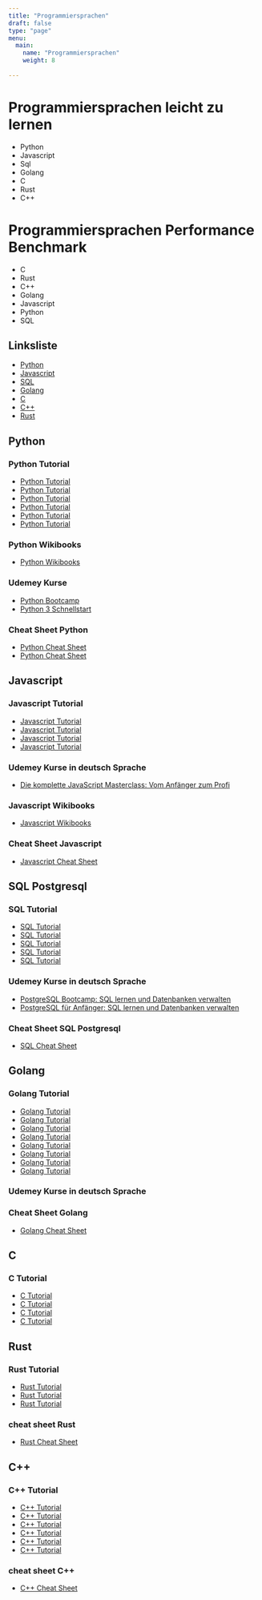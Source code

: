 ```yaml
---
title: "Programmiersprachen"
draft: false
type: "page"
menu: 
  main:
    name: "Programmiersprachen"
    weight: 8
    
---
```

# Programmiersprachen leicht zu lernen 
* Python
* Javascript
* Sql
* Golang
* C
* Rust
* C++


# Programmiersprachen Performance Benchmark
* C
* Rust
* C++
* Golang
* Javascript
* Python
* SQL
## Linksliste
* [Python](https://www.python.org/)
* [Javascript](https://www.javascript.com/)
* [SQL](https://de.wikipedia.org/wiki/SQL)
* [Golang](https://golang.org/)
* [C](https://de.wikipedia.org/wiki/C_(Programmiersprache))
* [C++](https://de.wikipedia.org/wiki/C%2B%2B)
* [Rust](https://www.rust-lang.org/)

## Python
### Python Tutorial
* [Python Tutorial](https://www.python-kurs.eu/python3_kurs.php)
* [Python Tutorial](https://www.tutorialspoint.com/python)
* [Python Tutorial](https://www.w3schools.com/python/default.asp)
* [Python Tutorial](https://www.learnpython.org/)
* [Python Tutorial](https://www.programiz.com/python-programming)
* [Python Tutorial](https://www.python.org/about/gettingstarted/)
### Python Wikibooks
* [Python Wikibooks](https://de.wikibooks.org/wiki/Python)

### Udemey Kurse
* [Python Bootcamp](https://www.udemy.com/course/python-bootcamp/)
* [Python 3 Schnellstart](https://www.udemy.com/course/schnelleinstieg-in-die-python-programmierung-fur-anfanger/)

### Cheat Sheet Python
* [Python Cheat Sheet](https://www.pythoncheatsheet.org/)
* [Python Cheat Sheet](https://www.pythoncheatsheet.org/#Python-Basics)


## Javascript
### Javascript Tutorial
* [Javascript Tutorial](https://www.javascript.com/try)
* [Javascript Tutorial](https://www.w3schools.com/js/default.asp)
* [Javascript Tutorial](https://www.learn-js.org/)
* [Javascript Tutorial](https://www.tutorialspoint.com/javascript)

### Udemey Kurse in deutsch Sprache
* [Die komplette JavaScript Masterclass: Vom Anfänger zum Profi](https://www.udemy.com/course/javascript-komplett/)
### Javascript Wikibooks
* [Javascript Wikibooks](https://de.wikibooks.org/wiki/JavaScript)

###  Cheat Sheet Javascript
* [Javascript Cheat Sheet](https://htmlcheatsheet.com/js/)

## SQL Postgresql
### SQL Tutorial
* [SQL Tutorial](https://www.postgresqltutorial.com/)
* [SQL Tutorial](https://www.w3schools.com/sql/default.asp)
* [SQL Tutorial](https://www.tutorialspoint.com/postgresql/index.htm)
* [SQL Tutorial](https://www.postgresql.org/docs/16/tutorial.html)
* [SQL Tutorial](https://www.postgresql.org/docs/16/tutorial-start.html)

### Udemey Kurse in deutsch Sprache
* [PostgreSQL Bootcamp: SQL lernen und Datenbanken verwalten](https://www.udemy.com/course/postgresql-bootcamp-sql-lernen-und-datenbanken-verwalten/)
* [PostgreSQL für Anfänger: SQL lernen und Datenbanken verwalten](https://www.udemy.com/course/postgresql-fur-anfanger-sql-lernen-und-datenbanken-verwalten/)

### Cheat Sheet SQL Postgresql
* [SQL Cheat Sheet](https://www.postgresqltutorial.com/postgresql-cheat-sheet/)

## Golang
### Golang Tutorial
* [Golang Tutorial](https://tour.golang.org/welcome/1)
* [Golang Tutorial](https://golang.org/doc/tutorial/getting-started)
* [Golang Tutorial](https://www.tutorialspoint.com/go/index.htm)
* [Golang Tutorial](https://www.learn-golang.org/)
* [Golang Tutorial](https://golangbyexample.com/)
* [Golang Tutorial](https://gobyexample.com/)
* [Golang Tutorial](https://golangbot.com/learn-golang-series/)
* [Golang Tutorial](https://www.golangprograms.com/go-language.html)

### Udemey Kurse in deutsch Sprache

### Cheat Sheet Golang
* [Golang Cheat Sheet](https://devhints.io/go)

## C
### C Tutorial
* [C Tutorial](https://www.learn-c.org/)
* [C Tutorial](https://www.tutorialspoint.com/cprogramming/index.htm)
* [C Tutorial](https://www.programiz.com/c-programming)
* [C Tutorial](https://www.w3schools.in/c-tutorial/)

## Rust

### Rust Tutorial
* [Rust Tutorial](https://www.rust-lang.org/learn)
* [Rust Tutorial](https://www.tutorialspoint.com/rust/index.htm)
* [Rust Tutorial](https://www.rust-lang.org/learn/get-started)

### cheat sheet Rust
* [Rust Cheat Sheet](https://cheats.rs/)

## C++
### C++ Tutorial
* [C++ Tutorial](https://www.tutorialspoint.com/cplusplus/index.htm)
* [C++ Tutorial](https://www.learn-cpp.org/)
* [C++ Tutorial](https://www.w3schools.com/cpp/default.asp)
* [C++ Tutorial](https://www.programiz.com/cpp-programming)
* [C++ Tutorial](https://www.cplusplus.com/doc/tutorial/)
* [C++ Tutorial](https://www.cprogramming.com/tutorial/c++-tutorial.html)


### cheat sheet C++
* [C++ Cheat Sheet](https://cheatsheetsonline.blogspot.com/2011/05/c-cheat-sheet.html)